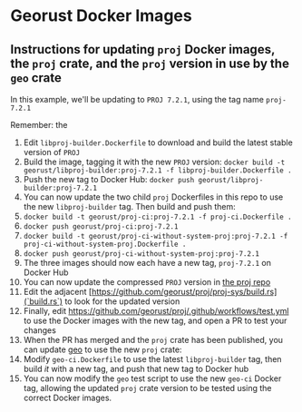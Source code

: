 # Georust Docker Images

## Instructions for updating `proj` Docker images, the `proj` crate, and the `proj` version in use by the `geo` crate

In this example, we'll be updating to `PROJ 7.2.1`, using the tag name `proj-7.2.1`

Remember: the 

1. Edit `libproj-builder.Dockerfile` to download and build the latest stable version of `PROJ`
2. Build the image, tagging it with the new `PROJ` version: `docker build -t georust/libproj-builder:proj-7.2.1 -f libproj-builder.Dockerfile .`
3. Push the new tag to Docker Hub: `docker push georust/libproj-builder:proj-7.2.1`
4. You can now update the two child `proj` Dockerfiles in this repo to use the new `libproj-builder` tag. Then build and push them:
5. `docker build -t georust/proj-ci:proj-7.2.1 -f proj-ci.Dockerfile .`
6. `docker push georust/proj-ci:proj-7.2.1`
7. `docker build -t georust/proj-ci-without-system-proj:proj-7.2.1 -f proj-ci-without-system-proj.Dockerfile .`
8. `docker push georust/proj-ci-without-system-proj:proj-7.2.1`
9. The three images should now each have a new tag, `proj-7.2.1` on Docker Hub
10. You can now update the compressed `PROJ` version in [the proj repo](https://github.com/georust/proj/proj-sys/PROJSRC)
11. Edit the adjacent [https://github.com/georust/proj/proj-sys/build.rs](`build.rs`) to look for the updated version
12. Finally, edit https://github.com/georust/proj/.github/workflows/test.yml to use the Docker images with the new tag, and open a PR to test your changes
13. When the PR has merged and the `proj` crate has been published, you can update [geo](https://github.com/georust/geo) to use the new `proj` crate:
14. Modify `geo-ci.Dockerfile` to use the latest `libproj-builder` tag, then build _it_ with a new tag, and push that new tag to Docker hub
15. You can now modify the `geo` test script to use the new `geo-ci` Docker tag, allowing the updated `proj` crate version to be tested using the correct Docker images.